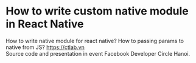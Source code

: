 # How to write custom native module in React Native

How to write native module for react native? How to passing params to native from JS? https://ctlab.vn  
Source code and presentation in event Facebook Developer Circle Hanoi.
